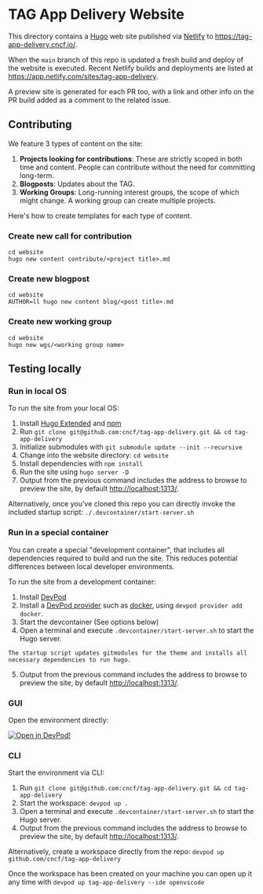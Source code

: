 # TAG App Delivery Website

This directory contains a [Hugo](https://gohugo.io) web site published via
[Netlify](https://www.netlify.com/) to <https://tag-app-delivery.cncf.io/>.

When the `main` branch of this repo is updated a fresh build and deploy of the
website is executed. Recent Netlify builds and deployments are listed at
<https://app.netlify.com/sites/tag-app-delivery>.

A preview site is generated for each PR too, with a link and other info on the
PR build added as a comment to the related issue.

## Contributing

We feature 3 types of content on the site:

1. **Projects looking for contributions**: These are strictly scoped in both time and content. People can contribute without the need for committing long-term.
1. **Blogposts**: Updates about the TAG.
1. **Working Groups**: Long-running interest groups, the scope of which might change. A working group can create multiple projects.

Here's how to create templates for each type of content.

### Create new call for contribution

```
cd website
hugo new content contribute/<project title>.md
```

### Create new blogpost

```
cd website
AUTHOR=ll hugo new content blog/<post title>.md
```

### Create new working group

```
cd website
hugo new wgs/<working group name>
```

## Testing locally

### Run in local OS

To run the site from your local OS:

1. Install [Hugo Extended](https://gohugo.io/installation/linux/#editions) and [npm](https://www.npmjs.com/)
2. Run `git clone git@github.com:cncf/tag-app-delivery.git && cd tag-app-delivery`
3. Initialize submodules with `git submodule update --init --recursive`
4. Change into the website directory: `cd website`
5. Install dependencies with `npm install`
6. Run the site using `hugo server -D`
7. Output from the previous command includes the address to browse to preview the site, by default <http://localhost:1313/>.

Alternatively, once you've cloned this repo you can directly invoke the included
startup script: `./.devcontainer/start-server.sh`

### Run in a special container

You can create a special "development container",
that includes all dependencies required to build and run the site. This reduces
potential differences between local developer environments.

To run the site from a development container:

1. Install [DevPod](https://devpod.sh/docs/getting-started/install)
1. Install a [DevPod provider](https://devpod.sh/docs/managing-providers/what-are-providers)
   such as [docker](https://www.docker.com/), using `devpod provider add docker`.
1. Start the devcontainer (See options below)
1. Open a terminal and execute `.devcontainer/start-server.sh` to start the Hugo server.
```
The startup script updates gitmodules for the theme and installs all necessary dependencies to run hugo.
```
5. Output from the previous command includes the address to browse to preview the site, by default <http://localhost:1313/>.

### GUI

Open the environment directly:

[![Open in DevPod!](https://devpod.sh/assets/open-in-devpod.svg)](https://devpod.sh/open#https://github.com/cncf/tag-app-delivery)

### CLI

Start the environment via CLI:

1. Run `git clone git@github.com:cncf/tag-app-delivery.git && cd tag-app-delivery`
1. Start the workspace: `devpod up .`
1. Open a terminal and execute `.devcontainer/start-server.sh` to start the Hugo server.
1. Output from the previous command includes the address to browse to preview the site, by default <http://localhost:1313/>.

Alternatively, create a workspace directly from the repo: `devpod up
github.com/cncf/tag-app-delivery`

Once the workspace has been created on your machine you can open up it any time
with `devpod up tag-app-delivery --ide openvscode`
